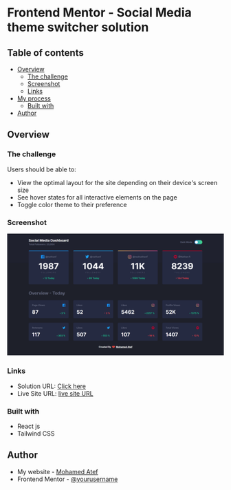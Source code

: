 # Frontend Mentor - Social Media theme switcher solution

## Table of contents

- [Overview](#overview)
  - [The challenge](#the-challenge)
  - [Screenshot](#screenshot)
  - [Links](#links)
- [My process](#my-process)
  - [Built with](#built-with)
- [Author](#author)

## Overview

### The challenge

Users should be able to:

- View the optimal layout for the site depending on their device's screen size
- See hover states for all interactive elements on the page
- Toggle color theme to their preference

### Screenshot

![](./socialCh.png)

### Links

- Solution URL: [Click here](https://github.com/Mohamedate/social-challenge)
- Live Site URL: [live site URL](https://social-atef.vercel.app)

### Built with

- React js
- Tailwind CSS

## Author

- My website - [Mohamed Atef](https://atef.vercel.app)
- Frontend Mentor - [@yourusername](https://www.frontendmentor.io/profile/yourusername)
